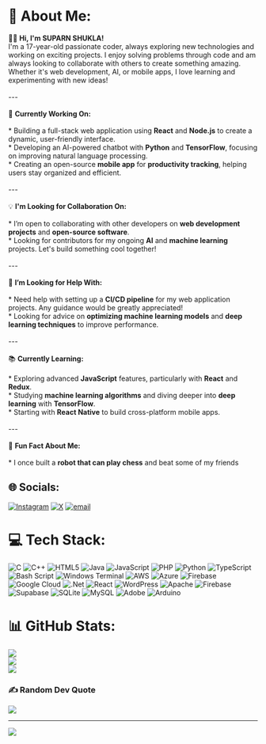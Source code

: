 # 💫 About Me:
👨‍💻 **Hi, I'm SUPARN SHUKLA!**<br>I'm a 17-year-old passionate coder, always exploring new technologies and working on exciting projects. I enjoy solving problems through code and am always looking to collaborate with others to create something amazing. Whether it's web development, AI, or mobile apps, I love learning and experimenting with new ideas!<br><br>---<br><br>🔧 **Currently Working On:**<br><br>* Building a full-stack web application using **React** and **Node.js** to create a dynamic, user-friendly interface.<br>* Developing an AI-powered chatbot with **Python** and **TensorFlow**, focusing on improving natural language processing.<br>* Creating an open-source **mobile app** for **productivity tracking**, helping users stay organized and efficient.<br><br>---<br><br>💡 **I'm Looking for Collaboration On:**<br><br>* I’m open to collaborating with other developers on **web development projects** and **open-source software**.<br>* Looking for contributors for my ongoing **AI** and **machine learning** projects. Let's build something cool together!<br><br>---<br><br>🤝 **I’m Looking for Help With:**<br><br>* Need help with setting up a **CI/CD pipeline** for my web application projects. Any guidance would be greatly appreciated!<br>* Looking for advice on **optimizing machine learning models** and **deep learning techniques** to improve performance.<br><br>---<br><br>📚 **Currently Learning:**<br><br>* Exploring advanced **JavaScript** features, particularly with **React** and **Redux**.<br>* Studying **machine learning algorithms** and diving deeper into **deep learning** with **TensorFlow**.<br>* Starting with **React Native** to build cross-platform mobile apps.<br><br>---<br><br>🎉 **Fun Fact About Me:**<br><br>* I once built a **robot that can play chess** and beat some of my friends


## 🌐 Socials:
[![Instagram](https://img.shields.io/badge/Instagram-%23E4405F.svg?logo=Instagram&logoColor=white)](https://instagram.com/suparn_shukla) [![X](https://img.shields.io/badge/X-black.svg?logo=X&logoColor=white)](https://x.com/suparn_shukla) [![email](https://img.shields.io/badge/Email-D14836?logo=gmail&logoColor=white)](mailto:shuklasuparn@gmail.com) 

# 💻 Tech Stack:
![C](https://img.shields.io/badge/c-%2300599C.svg?style=for-the-badge&logo=c&logoColor=white) ![C++](https://img.shields.io/badge/c++-%2300599C.svg?style=for-the-badge&logo=c%2B%2B&logoColor=white) ![HTML5](https://img.shields.io/badge/html5-%23E34F26.svg?style=for-the-badge&logo=html5&logoColor=white) ![Java](https://img.shields.io/badge/java-%23ED8B00.svg?style=for-the-badge&logo=openjdk&logoColor=white) ![JavaScript](https://img.shields.io/badge/javascript-%23323330.svg?style=for-the-badge&logo=javascript&logoColor=%23F7DF1E) ![PHP](https://img.shields.io/badge/php-%23777BB4.svg?style=for-the-badge&logo=php&logoColor=white) ![Python](https://img.shields.io/badge/python-3670A0?style=for-the-badge&logo=python&logoColor=ffdd54) ![TypeScript](https://img.shields.io/badge/typescript-%23007ACC.svg?style=for-the-badge&logo=typescript&logoColor=white) ![Bash Script](https://img.shields.io/badge/bash_script-%23121011.svg?style=for-the-badge&logo=gnu-bash&logoColor=white) ![Windows Terminal](https://img.shields.io/badge/Windows%20Terminal-%234D4D4D.svg?style=for-the-badge&logo=windows-terminal&logoColor=white) ![AWS](https://img.shields.io/badge/AWS-%23FF9900.svg?style=for-the-badge&logo=amazon-aws&logoColor=white) ![Azure](https://img.shields.io/badge/azure-%230072C6.svg?style=for-the-badge&logo=microsoftazure&logoColor=white) ![Firebase](https://img.shields.io/badge/firebase-%23039BE5.svg?style=for-the-badge&logo=firebase) ![Google Cloud](https://img.shields.io/badge/GoogleCloud-%234285F4.svg?style=for-the-badge&logo=google-cloud&logoColor=white) ![.Net](https://img.shields.io/badge/.NET-5C2D91?style=for-the-badge&logo=.net&logoColor=white) ![React](https://img.shields.io/badge/react-%2320232a.svg?style=for-the-badge&logo=react&logoColor=%2361DAFB) ![WordPress](https://img.shields.io/badge/WordPress-%23117AC9.svg?style=for-the-badge&logo=WordPress&logoColor=white) ![Apache](https://img.shields.io/badge/apache-%23D42029.svg?style=for-the-badge&logo=apache&logoColor=white) ![Firebase](https://img.shields.io/badge/firebase-a08021?style=for-the-badge&logo=firebase&logoColor=ffcd34) ![Supabase](https://img.shields.io/badge/Supabase-3ECF8E?style=for-the-badge&logo=supabase&logoColor=white) ![SQLite](https://img.shields.io/badge/sqlite-%2307405e.svg?style=for-the-badge&logo=sqlite&logoColor=white) ![MySQL](https://img.shields.io/badge/mysql-4479A1.svg?style=for-the-badge&logo=mysql&logoColor=white) ![Adobe](https://img.shields.io/badge/adobe-%23FF0000.svg?style=for-the-badge&logo=adobe&logoColor=white) ![Arduino](https://img.shields.io/badge/-Arduino-00979D?style=for-the-badge&logo=Arduino&logoColor=white)
# 📊 GitHub Stats:
![](https://github-readme-stats.vercel.app/api?username=suparnshukla&theme=dark&hide_border=false&include_all_commits=false&count_private=false)<br/>
![](https://nirzak-streak-stats.vercel.app/?user=suparnshukla&theme=dark&hide_border=false)<br/>
![](https://github-readme-stats.vercel.app/api/top-langs/?username=suparnshukla&theme=dark&hide_border=false&include_all_commits=false&count_private=false&layout=compact)

### ✍️ Random Dev Quote
![](https://quotes-github-readme.vercel.app/api?type=horizontal&theme=radical)

---
[![](https://visitcount.itsvg.in/api?id=suparnshukla&icon=0&color=0)](https://visitcount.itsvg.in)

<!-- Proudly created with GPRM ( https://gprm.itsvg.in ) -->

